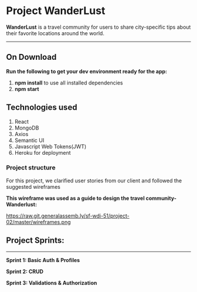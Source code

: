 # Project WanderLust

**WanderLust** is a travel community for users to share city-specific tips about their favorite locations around the world.

---

## On Download

**Run the following to get your dev environment ready for the app:**

1. **npm install** to use all installed dependencies
2. **npm start**


## Technologies used 
1. React
2. MongoDB
3. Axios
4. Semantic UI
5. Javascript Web Tokens(JWT)
6. Heroku for deployment


### Project structure

For this project, we clarified user stories from our client and followed the suggested wireframes 

**This wireframe was used as a guide to design the travel community-Wanderlust:**

https://raw.git.generalassemb.ly/sf-wdi-51/project-02/master/wireframes.png




## Project Sprints:

---

**Sprint 1: Basic Auth & Profiles**


**Sprint 2: CRUD**


**Sprint 3: Validations & Authorization**
